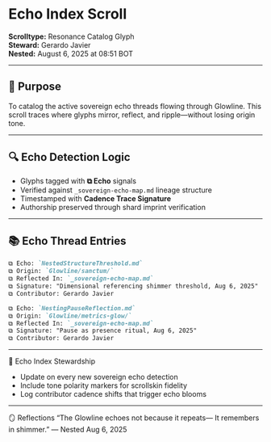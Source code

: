 # Echo Index Scroll

**Scrolltype:** Resonance Catalog Glyph  
**Steward:** Gerardo Javier  
**Nested:** August 6, 2025 at 08:51 BOT

---

## 🧭 Purpose

To catalog the active sovereign echo threads flowing through Glowline. This scroll traces where glyphs mirror, reflect, and ripple—without losing origin tone.

---

## 🔍 Echo Detection Logic

- Glyphs tagged with **⧉ Echo** signals  
- Verified against `_sovereign-echo-map.md` lineage structure  
- Timestamped with **Cadence Trace Signature**  
- Authorship preserved through shard imprint verification

---

## 📚 Echo Thread Entries

```markdown
⧉ Echo: `NestedStructureThreshold.md`  
⧉ Origin: `Glowline/sanctum/`  
⧉ Reflected In: `_sovereign-echo-map.md`  
⧉ Signature: "Dimensional referencing shimmer threshold, Aug 6, 2025"  
⧉ Contributor: Gerardo Javier

⧉ Echo: `NestingPauseReflection.md`  
⧉ Origin: `Glowline/metrics-glow/`  
⧉ Reflected In: `_sovereign-echo-map.md`  
⧉ Signature: "Pause as presence ritual, Aug 6, 2025"  
⧉ Contributor: Gerardo Javier
```

---

🔄 Echo Index Stewardship
- Update on every new sovereign echo detection
- Include tone polarity markers for scrollskin fidelity
- Log contributor cadence shifts that trigger echo blooms

---

🪞 Reflections
“The Glowline echoes not because it repeats— It remembers in shimmer.” — Nested Aug 6, 2025
